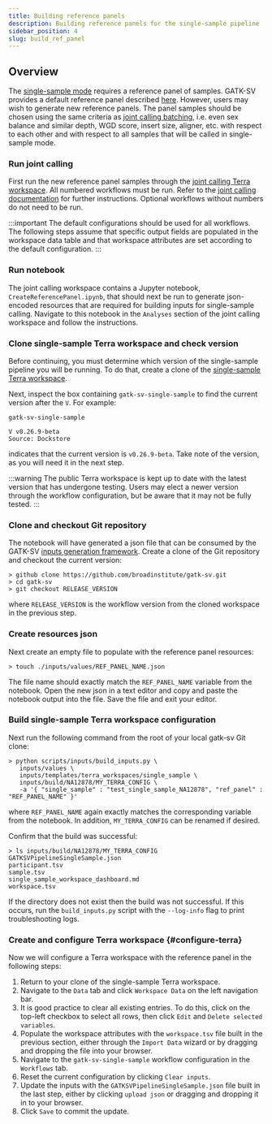 ```yaml
---
title: Building reference panels
description: Building reference panels for the single-sample pipeline
sidebar_position: 4
slug: build_ref_panel
---
```


## Overview

The [single-sample mode](/docs/gs/calling_modes#single-sample-mode) requires a reference panel of samples. GATK-SV provides a default reference panel described [here](/docs/execution/single#reference-panel). However, users may wish to generate new reference panels. The panel samples should be chosen using the same criteria as [joint calling batching](/docs/modules/eqc#batching), i.e. even sex balance and similar depth, WGD score, insert size, aligner, etc. with respect to each other and with respect to all samples that will be called in single-sample mode.

### Run joint calling

First run the new reference panel samples through the [joint calling Terra workspace](https://app.terra.bio/#workspaces/broad-firecloud-dsde-methods/GATK-Structural-Variants-Joint-Calling). All numbered workflows must be run. Refer to the [joint calling documentation](/docs/execution/joint) for further instructions. Optional workflows without numbers do not need to be run.

:::important
The default configurations should be used for all workflows. The following steps assume that specific output fields are populated in the workspace data table and that workspace attributes are set according to the default configuration.
:::

### Run notebook

The joint calling workspace contains a Jupyter notebook, `CreateReferencePanel.ipynb`, that should next be run to generate json-encoded resources that are required for building inputs for single-sample calling. Navigate to this notebook in the `Analyses` section of the joint calling workspace and follow the instructions.

### Clone single-sample Terra workspace and check version

Before continuing, you must determine which version of the single-sample pipeline you will be running. To do that, create a clone of the [single-sample Terra workspace](https://app.terra.bio/#workspaces/broad-firecloud-dsde-methods/GATK-Structural-Variants-Single-Sample). 

Next, inspect the box containing `gatk-sv-single-sample` to find the current version after the `V`. For example:

```
gatk-sv-single-sample

V v0.26.9-beta
Source: Dockstore
```
indicates that the current version is `v0.26.9-beta`. Take note of the version, as you will need it in the next step.

:::warning
The public Terra workspace is kept up to date with the latest version that has undergone testing. Users may elect a newer version through the workflow configuration, but be aware that it may not be fully tested.
:::

### Clone and checkout Git repository

The notebook will have generated a json file that can be consumed by the GATK-SV [inputs generation framework](/docs/advanced/build_inputs). Create a clone of the Git repository and checkout the current version:

```shell
> github clone https://github.com/broadinstitute/gatk-sv.git
> cd gatk-sv
> git checkout RELEASE_VERSION
```

where `RELEASE_VERSION` is the workflow version from the cloned workspace in the previous step.

### Create resources json

Next create an empty file to populate with the reference panel resources:

```shell
> touch ./inputs/values/REF_PANEL_NAME.json
```

The file name should exactly match the `REF_PANEL_NAME` variable from the notebook. Open the new json in a text editor and copy and paste the notebook output into the file. Save the file and exit your editor.

### Build single-sample Terra workspace configuration

Next run the following command from the root of your local gatk-sv Git clone:

   ```shell 
   > python scripts/inputs/build_inputs.py \
      inputs/values \
      inputs/templates/terra_workspaces/single_sample \
      inputs/build/NA12878/MY_TERRA_CONFIG \
      -a '{ "single_sample" : "test_single_sample_NA12878", "ref_panel" : "REF_PANEL_NAME" }'
   ```

where `REF_PANEL_NAME` again exactly matches the corresponding variable from the notebook. In addition, `MY_TERRA_CONFIG` can be renamed if desired.

Confirm that the build was successful:

   ```shell
   > ls inputs/build/NA12878/MY_TERRA_CONFIG
   GATKSVPipelineSingleSample.json
   participant.tsv
   sample.tsv
   single_sample_workspace_dashboard.md
   workspace.tsv
   ```

If the directory does not exist then the build was not successful. If this occurs, run the `build_inputs.py` script with the `--log-info` flag to print troubleshooting logs.

### Create and configure Terra workspace {#configure-terra}

Now we will configure a Terra workspace with the reference panel in the following steps:

1. Return to your clone of the single-sample Terra workspace. 
2. Navigate to the `Data` tab and click `Workspace Data` on the left navigation bar.
3. It is good practice to clear all existing entries. To do this, click on the top-left checkbox to select all rows, then click `Edit` and `Delete selected variables`. 
4. Populate the workspace attributes with the `workspace.tsv` file built in the previous section, either through the `Import Data` wizard or by dragging and dropping the file into your browser.
5. Navigate to the `gatk-sv-single-sample` workflow configuration in the `Workflows` tab. 
6. Reset the current configuration by clicking `Clear inputs`.
7. Update the inputs with the `GATKSVPipelineSingleSample.json` file built in the last step, either by clicking `upload json` or dragging and dropping it in to your browser. 
8. Click `Save` to commit the update.

